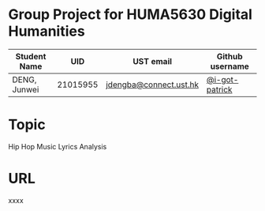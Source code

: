 # Group Project for HUMA5630 Digital Humanities

| Student Name | UID | UST email | Github username |
| ------------ | --- | --------- | --------------- |
| DENG, Junwei | 21015955 | jdengba@connect.ust.hk | [@i-got-patrick](https://github.com/i-got-patrick) |

# Topic
Hip Hop Music Lyrics Analysis

# URL
xxxx
